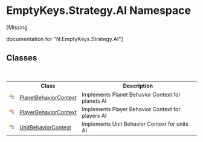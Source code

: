 # EmptyKeys.Strategy.AI Namespace
 

\[Missing <summary> documentation for "N:EmptyKeys.Strategy.AI"\]


## Classes
&nbsp;<table><tr><th></th><th>Class</th><th>Description</th></tr><tr><td>![Public class](media/pubclass.gif "Public class")</td><td><a href="T_EmptyKeys_Strategy_AI_PlanetBehaviorContext">PlanetBehaviorContext</a></td><td>
Implements Planet Behavior Context for planets AI</td></tr><tr><td>![Public class](media/pubclass.gif "Public class")</td><td><a href="T_EmptyKeys_Strategy_AI_PlayerBehaviorContext">PlayerBehaviorContext</a></td><td>
Implements Player Behavior Context for players AI</td></tr><tr><td>![Public class](media/pubclass.gif "Public class")</td><td><a href="T_EmptyKeys_Strategy_AI_UnitBehaviorContext">UnitBehaviorContext</a></td><td>
Implements Unit Behavior Context for units AI</td></tr></table>&nbsp;
